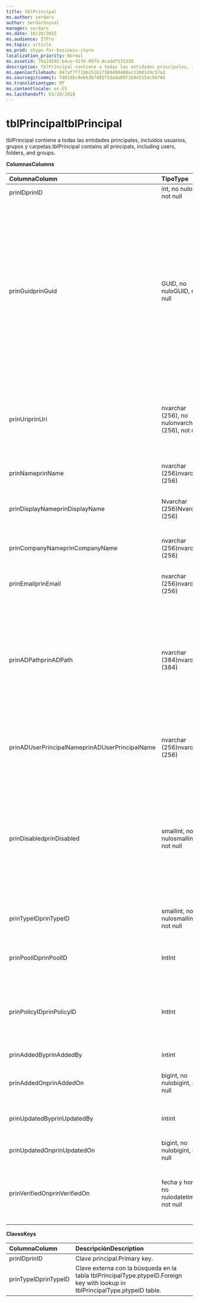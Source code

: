 ```yaml
---
title: tblPrincipal
ms.author: serdars
author: SerdarSoysal
manager: serdars
ms.date: 10/20/2015
ms.audience: ITPro
ms.topic: article
ms.prod: skype-for-business-itpro
localization_priority: Normal
ms.assetid: 79a24502-b4ce-41f0-8979-8caddf535338
description: tblPrincipal contiene a todas las entidades principales, incluidos usuarios, grupos y carpetas.
ms.openlocfilehash: 847af7f719b15161738d488408ac11b81d9c57a3
ms.sourcegitcommit: 7d819bc9eb63bfd85f5dada09f1b8e5354c56f6b
ms.translationtype: MT
ms.contentlocale: es-ES
ms.lasthandoff: 03/28/2018
---
```

# <a name="tblprincipal"></a><span data-ttu-id="5ccf9-103">tblPrincipal</span><span class="sxs-lookup"><span data-stu-id="5ccf9-103">tblPrincipal</span></span>
 
<span data-ttu-id="5ccf9-104">tblPrincipal contiene a todas las entidades principales, incluidos usuarios, grupos y carpetas.</span><span class="sxs-lookup"><span data-stu-id="5ccf9-104">tblPrincipal contains all principals, including users, folders, and groups.</span></span>
  
<span data-ttu-id="5ccf9-105">**Columnas**</span><span class="sxs-lookup"><span data-stu-id="5ccf9-105">**Columns**</span></span>

|<span data-ttu-id="5ccf9-106">**Columna**</span><span class="sxs-lookup"><span data-stu-id="5ccf9-106">**Column**</span></span>|<span data-ttu-id="5ccf9-107">**Tipo**</span><span class="sxs-lookup"><span data-stu-id="5ccf9-107">**Type**</span></span>|<span data-ttu-id="5ccf9-108">**Descripción**</span><span class="sxs-lookup"><span data-stu-id="5ccf9-108">**Description**</span></span>|
|:-----|:-----|:-----|
|<span data-ttu-id="5ccf9-109">prinID</span><span class="sxs-lookup"><span data-stu-id="5ccf9-109">prinID</span></span>  <br/> |<span data-ttu-id="5ccf9-110">int, no nulo</span><span class="sxs-lookup"><span data-stu-id="5ccf9-110">int, not null</span></span>  <br/> |<span data-ttu-id="5ccf9-111">Id. principal</span><span class="sxs-lookup"><span data-stu-id="5ccf9-111">Principal ID.</span></span>  <br/> |
|<span data-ttu-id="5ccf9-112">prinGuid</span><span class="sxs-lookup"><span data-stu-id="5ccf9-112">prinGuid</span></span>  <br/> |<span data-ttu-id="5ccf9-113">GUID, no nulo</span><span class="sxs-lookup"><span data-stu-id="5ccf9-113">GUID, not null</span></span>  <br/> |<span data-ttu-id="5ccf9-114">GUID de la entidad de seguridad.</span><span class="sxs-lookup"><span data-stu-id="5ccf9-114">Principal GUID.</span></span> <span data-ttu-id="5ccf9-115">Se utiliza ampliamente como una clave principal alternativa porque su significado se cruza en el espacio de los servicios de dominio de Active Directory.</span><span class="sxs-lookup"><span data-stu-id="5ccf9-115">This is broadly used as an alternate primary key because its meaning crosses over into the Active Directory Domain Services space.</span></span> <span data-ttu-id="5ccf9-116">(El GUID para una entidad de seguridad almacenada en caché es igual que el GUID del objeto de Active Directory correspondiente.)</span><span class="sxs-lookup"><span data-stu-id="5ccf9-116">(The GUID for a cached principal is equal to the corresponding Active Directory object GUID.)</span></span>  <br/> |
|<span data-ttu-id="5ccf9-117">prinUri</span><span class="sxs-lookup"><span data-stu-id="5ccf9-117">prinUri</span></span>  <br/> |<span data-ttu-id="5ccf9-118">nvarchar (256), no nulo</span><span class="sxs-lookup"><span data-stu-id="5ccf9-118">nvarchar (256), not null</span></span>  <br/> |<span data-ttu-id="5ccf9-119">URI de la entidad de seguridad.</span><span class="sxs-lookup"><span data-stu-id="5ccf9-119">Principal URI.</span></span> <span data-ttu-id="5ccf9-120">La combinación SIP se utiliza para los usuarios y ma-grp se utiliza para casi todo lo demás.</span><span class="sxs-lookup"><span data-stu-id="5ccf9-120">The SIP scheme is used for users, and ma-grp is used for almost everything else.</span></span>  <br/> |
|<span data-ttu-id="5ccf9-121">prinName</span><span class="sxs-lookup"><span data-stu-id="5ccf9-121">prinName</span></span>  <br/> |<span data-ttu-id="5ccf9-122">nvarchar (256)</span><span class="sxs-lookup"><span data-stu-id="5ccf9-122">nvarchar (256)</span></span>  <br/> |<span data-ttu-id="5ccf9-123">Nombre común.</span><span class="sxs-lookup"><span data-stu-id="5ccf9-123">Common name.</span></span> <span data-ttu-id="5ccf9-124">Utilizado sólo por tipos de usuario.</span><span class="sxs-lookup"><span data-stu-id="5ccf9-124">Used only by user types.</span></span>  <br/> |
|<span data-ttu-id="5ccf9-125">prinDisplayName</span><span class="sxs-lookup"><span data-stu-id="5ccf9-125">prinDisplayName</span></span>  <br/> |<span data-ttu-id="5ccf9-126">Nvarchar (256)</span><span class="sxs-lookup"><span data-stu-id="5ccf9-126">Nvarchar (256)</span></span>  <br/> |<span data-ttu-id="5ccf9-127">Nombre para mostrar.</span><span class="sxs-lookup"><span data-stu-id="5ccf9-127">Display name.</span></span> <span data-ttu-id="5ccf9-128">Utilizado sólo por tipos de usuario.</span><span class="sxs-lookup"><span data-stu-id="5ccf9-128">Used only by user types.</span></span>  <br/> |
|<span data-ttu-id="5ccf9-129">prinCompanyName</span><span class="sxs-lookup"><span data-stu-id="5ccf9-129">prinCompanyName</span></span>  <br/> |<span data-ttu-id="5ccf9-130">nvarchar (256)</span><span class="sxs-lookup"><span data-stu-id="5ccf9-130">nvarchar (256)</span></span>  <br/> |<span data-ttu-id="5ccf9-131">Nombre de la compañía.</span><span class="sxs-lookup"><span data-stu-id="5ccf9-131">Company name.</span></span> <span data-ttu-id="5ccf9-132">Utilizado sólo por tipos de usuario.</span><span class="sxs-lookup"><span data-stu-id="5ccf9-132">Used only by user types.</span></span>  <br/> |
|<span data-ttu-id="5ccf9-133">prinEmail</span><span class="sxs-lookup"><span data-stu-id="5ccf9-133">prinEmail</span></span>  <br/> |<span data-ttu-id="5ccf9-134">nvarchar (256)</span><span class="sxs-lookup"><span data-stu-id="5ccf9-134">nvarchar (256)</span></span>  <br/> |<span data-ttu-id="5ccf9-135">Correo electrónico.</span><span class="sxs-lookup"><span data-stu-id="5ccf9-135">Email.</span></span> <span data-ttu-id="5ccf9-136">Utilizado sólo por tipos de usuario.</span><span class="sxs-lookup"><span data-stu-id="5ccf9-136">Used only by user types.</span></span>  <br/> |
|<span data-ttu-id="5ccf9-137">prinADPath</span><span class="sxs-lookup"><span data-stu-id="5ccf9-137">prinADPath</span></span>  <br/> |<span data-ttu-id="5ccf9-138">nvarchar (384)</span><span class="sxs-lookup"><span data-stu-id="5ccf9-138">nvarchar (384)</span></span>  <br/> |<span data-ttu-id="5ccf9-139">Nombre de objeto de Active Directory que el principal es una versión en caché de dominio.</span><span class="sxs-lookup"><span data-stu-id="5ccf9-139">Domain name of the Active Directory object that the principal is a cached version of.</span></span> <span data-ttu-id="5ccf9-140">Puede ser Null para tipos que no son objetos de Active Directory (por ejemplo, los usuarios del sistema).</span><span class="sxs-lookup"><span data-stu-id="5ccf9-140">Can be Null for types that are not Active Directory objects (such as system users).</span></span>  <br/> |
|<span data-ttu-id="5ccf9-141">prinADUserPrincipalName</span><span class="sxs-lookup"><span data-stu-id="5ccf9-141">prinADUserPrincipalName</span></span>  <br/> |<span data-ttu-id="5ccf9-142">nvarchar (256)</span><span class="sxs-lookup"><span data-stu-id="5ccf9-142">nvarchar (256)</span></span>  <br/> |<span data-ttu-id="5ccf9-143">Nombre principal de usuario del usuario (UPN).</span><span class="sxs-lookup"><span data-stu-id="5ccf9-143">User's user principal name (UPN).</span></span> <span data-ttu-id="5ccf9-144">Utilizado sólo por tipos de usuario normal.</span><span class="sxs-lookup"><span data-stu-id="5ccf9-144">Used only by regular user types.</span></span>  <br/> |
|<span data-ttu-id="5ccf9-145">prinDisabled</span><span class="sxs-lookup"><span data-stu-id="5ccf9-145">prinDisabled</span></span>  <br/> |<span data-ttu-id="5ccf9-146">smallint, no nulo</span><span class="sxs-lookup"><span data-stu-id="5ccf9-146">smallint, not null</span></span>  <br/> | <span data-ttu-id="5ccf9-147">0: principal está activo.</span><span class="sxs-lookup"><span data-stu-id="5ccf9-147">0: Principal is active.</span></span> <br/>  <span data-ttu-id="5ccf9-148">1: principal está deshabilitado porque están deshabilitadas las capacidades SIP del usuario.</span><span class="sxs-lookup"><span data-stu-id="5ccf9-148">1: Principal is disabled because user's SIP capabilities are disabled.</span></span> <br/>  <span data-ttu-id="5ccf9-149">2: principal se ha eliminado porque se ha eliminado el objeto AD asociado.</span><span class="sxs-lookup"><span data-stu-id="5ccf9-149">2: Principal is deleted because associated AD object has been deleted.</span></span> <br/> |
|<span data-ttu-id="5ccf9-150">prinTypeID</span><span class="sxs-lookup"><span data-stu-id="5ccf9-150">prinTypeID</span></span>  <br/> |<span data-ttu-id="5ccf9-151">smallint, no nulo</span><span class="sxs-lookup"><span data-stu-id="5ccf9-151">smallint, not null</span></span>  <br/> |<span data-ttu-id="5ccf9-152">Tipo principal (de tabla de tblPrincipalType).</span><span class="sxs-lookup"><span data-stu-id="5ccf9-152">Principal type (from tblPrincipalType table).</span></span>  <br/> |
|<span data-ttu-id="5ccf9-153">prinPoolID</span><span class="sxs-lookup"><span data-stu-id="5ccf9-153">prinPoolID</span></span>  <br/> |<span data-ttu-id="5ccf9-154">Int</span><span class="sxs-lookup"><span data-stu-id="5ccf9-154">Int</span></span>  <br/> |<span data-ttu-id="5ccf9-155">Skype para asignación de grupo de negocio cliente del principal.</span><span class="sxs-lookup"><span data-stu-id="5ccf9-155">Skype for Business client pool assignment for the principal.</span></span>  <br/> |
|<span data-ttu-id="5ccf9-156">prinPolicyID</span><span class="sxs-lookup"><span data-stu-id="5ccf9-156">prinPolicyID</span></span>  <br/> |<span data-ttu-id="5ccf9-157">Int</span><span class="sxs-lookup"><span data-stu-id="5ccf9-157">Int</span></span>  <br/> |<span data-ttu-id="5ccf9-158">Valor de directiva persistente Chat Server para el usuario, si está presente la directiva del tipo de etiqueta.</span><span class="sxs-lookup"><span data-stu-id="5ccf9-158">Persistent Chat Server policy value for user, if tag type policy is present.</span></span>  <br/> |
|<span data-ttu-id="5ccf9-159">prinAddedBy</span><span class="sxs-lookup"><span data-stu-id="5ccf9-159">prinAddedBy</span></span>  <br/> |<span data-ttu-id="5ccf9-160">int</span><span class="sxs-lookup"><span data-stu-id="5ccf9-160">int</span></span>  <br/> |<span data-ttu-id="5ccf9-161">Identificador principal del creador.</span><span class="sxs-lookup"><span data-stu-id="5ccf9-161">Principal ID of the creator.</span></span>  <br/> |
|<span data-ttu-id="5ccf9-162">prinAddedOn</span><span class="sxs-lookup"><span data-stu-id="5ccf9-162">prinAddedOn</span></span>  <br/> |<span data-ttu-id="5ccf9-163">bigint, no nulo</span><span class="sxs-lookup"><span data-stu-id="5ccf9-163">bigint, not null</span></span>  <br/> |<span data-ttu-id="5ccf9-164">Marca de tiempo para la hora de creación.</span><span class="sxs-lookup"><span data-stu-id="5ccf9-164">Time stamp for the creation time.</span></span>  <br/> |
|<span data-ttu-id="5ccf9-165">prinUpdatedBy</span><span class="sxs-lookup"><span data-stu-id="5ccf9-165">prinUpdatedBy</span></span>  <br/> |<span data-ttu-id="5ccf9-166">int</span><span class="sxs-lookup"><span data-stu-id="5ccf9-166">int</span></span>  <br/> |<span data-ttu-id="5ccf9-167">Identificador de la entidad de seguridad que se actualizó por última vez esto.</span><span class="sxs-lookup"><span data-stu-id="5ccf9-167">ID of the principal that last updated this.</span></span>  <br/> |
|<span data-ttu-id="5ccf9-168">prinUpdatedOn</span><span class="sxs-lookup"><span data-stu-id="5ccf9-168">prinUpdatedOn</span></span>  <br/> |<span data-ttu-id="5ccf9-169">bigint, no nulo</span><span class="sxs-lookup"><span data-stu-id="5ccf9-169">bigint, not null</span></span>  <br/> |<span data-ttu-id="5ccf9-170">Marca de tiempo de la última actualización.</span><span class="sxs-lookup"><span data-stu-id="5ccf9-170">Time stamp for the last update.</span></span>  <br/> |
|<span data-ttu-id="5ccf9-171">prinVerifiedOn</span><span class="sxs-lookup"><span data-stu-id="5ccf9-171">prinVerifiedOn</span></span>  <br/> |<span data-ttu-id="5ccf9-172">fecha y hora, no nulo</span><span class="sxs-lookup"><span data-stu-id="5ccf9-172">datetime, not null</span></span>  <br/> |<span data-ttu-id="5ccf9-173">Fecha y hora de la última sincronización de Active Directory se actualización para la entidad de seguridad.</span><span class="sxs-lookup"><span data-stu-id="5ccf9-173">Date and time of the last Active Directory Sync refresh for the principal.</span></span>  <br/> |
   
<span data-ttu-id="5ccf9-174">**Claves**</span><span class="sxs-lookup"><span data-stu-id="5ccf9-174">**Keys**</span></span>

|<span data-ttu-id="5ccf9-175">**Columna**</span><span class="sxs-lookup"><span data-stu-id="5ccf9-175">**Column**</span></span>|<span data-ttu-id="5ccf9-176">**Descripción**</span><span class="sxs-lookup"><span data-stu-id="5ccf9-176">**Description**</span></span>|
|:-----|:-----|
|<span data-ttu-id="5ccf9-177">prinID</span><span class="sxs-lookup"><span data-stu-id="5ccf9-177">prinID</span></span>  <br/> |<span data-ttu-id="5ccf9-178">Clave principal.</span><span class="sxs-lookup"><span data-stu-id="5ccf9-178">Primary key.</span></span>  <br/> |
|<span data-ttu-id="5ccf9-179">prinTypeID</span><span class="sxs-lookup"><span data-stu-id="5ccf9-179">prinTypeID</span></span>  <br/> |<span data-ttu-id="5ccf9-180">Clave externa con la búsqueda en la tabla tblPrincipalType.ptypeID.</span><span class="sxs-lookup"><span data-stu-id="5ccf9-180">Foreign key with lookup in tblPrincipalType.ptypeID table.</span></span>  <br/> |
   

